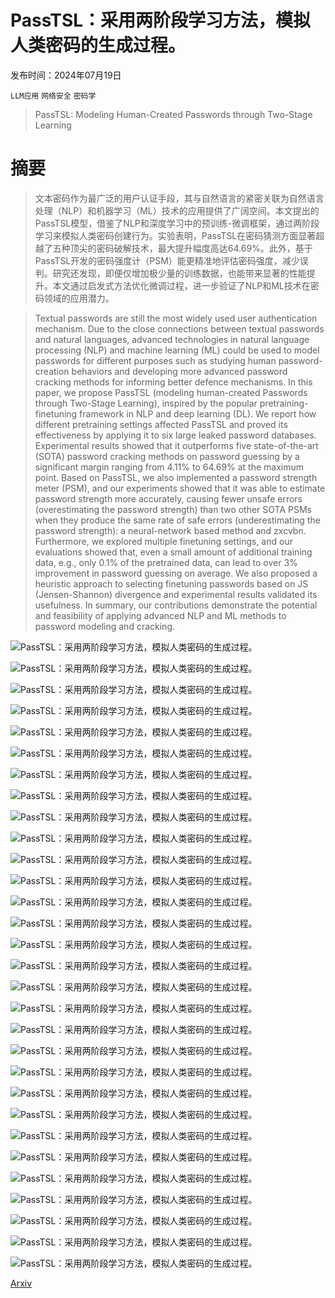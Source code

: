 # PassTSL：采用两阶段学习方法，模拟人类密码的生成过程。

发布时间：2024年07月19日

`LLM应用` `网络安全` `密码学`

> PassTSL: Modeling Human-Created Passwords through Two-Stage Learning

# 摘要

> 文本密码作为最广泛的用户认证手段，其与自然语言的紧密关联为自然语言处理（NLP）和机器学习（ML）技术的应用提供了广阔空间。本文提出的PassTSL模型，借鉴了NLP和深度学习中的预训练-微调框架，通过两阶段学习来模拟人类密码创建行为。实验表明，PassTSL在密码猜测方面显著超越了五种顶尖的密码破解技术，最大提升幅度高达64.69%。此外，基于PassTSL开发的密码强度计（PSM）能更精准地评估密码强度，减少误判。研究还发现，即便仅增加极少量的训练数据，也能带来显著的性能提升。本文通过启发式方法优化微调过程，进一步验证了NLP和ML技术在密码领域的应用潜力。

> Textual passwords are still the most widely used user authentication mechanism. Due to the close connections between textual passwords and natural languages, advanced technologies in natural language processing (NLP) and machine learning (ML) could be used to model passwords for different purposes such as studying human password-creation behaviors and developing more advanced password cracking methods for informing better defence mechanisms. In this paper, we propose PassTSL (modeling human-created Passwords through Two-Stage Learning), inspired by the popular pretraining-finetuning framework in NLP and deep learning (DL). We report how different pretraining settings affected PassTSL and proved its effectiveness by applying it to six large leaked password databases. Experimental results showed that it outperforms five state-of-the-art (SOTA) password cracking methods on password guessing by a significant margin ranging from 4.11% to 64.69% at the maximum point. Based on PassTSL, we also implemented a password strength meter (PSM), and our experiments showed that it was able to estimate password strength more accurately, causing fewer unsafe errors (overestimating the password strength) than two other SOTA PSMs when they produce the same rate of safe errors (underestimating the password strength): a neural-network based method and zxcvbn. Furthermore, we explored multiple finetuning settings, and our evaluations showed that, even a small amount of additional training data, e.g., only 0.1% of the pretrained data, can lead to over 3% improvement in password guessing on average. We also proposed a heuristic approach to selecting finetuning passwords based on JS (Jensen-Shannon) divergence and experimental results validated its usefulness. In summary, our contributions demonstrate the potential and feasibility of applying advanced NLP and ML methods to password modeling and cracking.

![PassTSL：采用两阶段学习方法，模拟人类密码的生成过程。](../../../paper_images/2407.14145/passtsl.jpg)

![PassTSL：采用两阶段学习方法，模拟人类密码的生成过程。](../../../paper_images/2407.14145/Pretrain-CN-17173.png)

![PassTSL：采用两阶段学习方法，模拟人类密码的生成过程。](../../../paper_images/2407.14145/Pretrain-CN-178.png)

![PassTSL：采用两阶段学习方法，模拟人类密码的生成过程。](../../../paper_images/2407.14145/Pretrain-CN-Tianya.png)

![PassTSL：采用两阶段学习方法，模拟人类密码的生成过程。](../../../paper_images/2407.14145/Pretrain-EN-Myheritage.png)

![PassTSL：采用两阶段学习方法，模拟人类密码的生成过程。](../../../paper_images/2407.14145/Pretrain-EN-Rockyou.png)

![PassTSL：采用两阶段学习方法，模拟人类密码的生成过程。](../../../paper_images/2407.14145/Pretrain-EN-Twitter.png)

![PassTSL：采用两阶段学习方法，模拟人类密码的生成过程。](../../../paper_images/2407.14145/Pretrain-SOTA-CN-17173.png)

![PassTSL：采用两阶段学习方法，模拟人类密码的生成过程。](../../../paper_images/2407.14145/Pretrain-SOTA-CN-178.png)

![PassTSL：采用两阶段学习方法，模拟人类密码的生成过程。](../../../paper_images/2407.14145/Pretrain-SOTA-CN-Tianya.png)

![PassTSL：采用两阶段学习方法，模拟人类密码的生成过程。](../../../paper_images/2407.14145/Pretrain-SOTA-EN-Myheritage.png)

![PassTSL：采用两阶段学习方法，模拟人类密码的生成过程。](../../../paper_images/2407.14145/Pretrain-SOTA-EN-Rockyou.png)

![PassTSL：采用两阶段学习方法，模拟人类密码的生成过程。](../../../paper_images/2407.14145/Pretrain-SOTA-EN-Twitter.png)

![PassTSL：采用两阶段学习方法，模拟人类密码的生成过程。](../../../paper_images/2407.14145/passtslclient.png)

![PassTSL：采用两阶段学习方法，模拟人类密码的生成过程。](../../../paper_images/2407.14145/flaclient.png)

![PassTSL：采用两阶段学习方法，模拟人类密码的生成过程。](../../../paper_images/2407.14145/zxcvbnclient.png)

![PassTSL：采用两阶段学习方法，模拟人类密码的生成过程。](../../../paper_images/2407.14145/Finetune-EN-Rockyou.png)

![PassTSL：采用两阶段学习方法，模拟人类密码的生成过程。](../../../paper_images/2407.14145/Finetune-EN-Twitter.png)

![PassTSL：采用两阶段学习方法，模拟人类密码的生成过程。](../../../paper_images/2407.14145/Finetune-EN-Myheritage.png)

![PassTSL：采用两阶段学习方法，模拟人类密码的生成过程。](../../../paper_images/2407.14145/Finetune-CN-178.png)

![PassTSL：采用两阶段学习方法，模拟人类密码的生成过程。](../../../paper_images/2407.14145/Finetune-CN-178.png)

![PassTSL：采用两阶段学习方法，模拟人类密码的生成过程。](../../../paper_images/2407.14145/Finetune-EN-Rockyou.png)

![PassTSL：采用两阶段学习方法，模拟人类密码的生成过程。](../../../paper_images/2407.14145/Finetune-Size-CN-17173.png)

![PassTSL：采用两阶段学习方法，模拟人类密码的生成过程。](../../../paper_images/2407.14145/Finetune-Size-CN-178.png)

![PassTSL：采用两阶段学习方法，模拟人类密码的生成过程。](../../../paper_images/2407.14145/Finetune-CN-17173.png)

![PassTSL：采用两阶段学习方法，模拟人类密码的生成过程。](../../../paper_images/2407.14145/Finetune-CN-178.png)

![PassTSL：采用两阶段学习方法，模拟人类密码的生成过程。](../../../paper_images/2407.14145/Finetune-EN-Myheritage.png)

![PassTSL：采用两阶段学习方法，模拟人类密码的生成过程。](../../../paper_images/2407.14145/Finetune-EN-Rockyou.png)

![PassTSL：采用两阶段学习方法，模拟人类密码的生成过程。](../../../paper_images/2407.14145/Finetune-EN-Myheritage.png)

![PassTSL：采用两阶段学习方法，模拟人类密码的生成过程。](../../../paper_images/2407.14145/Finetune-EN-Twitter.png)

[Arxiv](https://arxiv.org/abs/2407.14145)